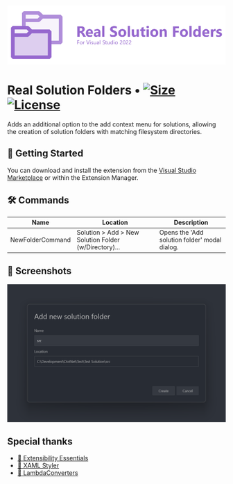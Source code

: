 ![Real Solution Folders Logo](/res/Logo.png?raw=true)

# Real Solution Folders • [![Size](https://img.shields.io/github/repo-size/Ch0pstix/VSExtensions.RealSolutionFolders?style=flat-square)](https://github.com/Ch0pstix/VSExtensions.RealSolutionFolders) [![License](https://img.shields.io/github/license/Ch0pstix/VSExtensions.RealSolutionFolders?style=flat-square)](https://github.com/Ch0pstix/VSExtensions.RealSolutionFolders/blob/master/LICENSE)

Adds an additional option to the add context menu for solutions, allowing the creation of solution folders with matching filesystem directories.

## 🚀 Getting Started

You can download and install the extension from the [Visual Studio Marketplace](https://marketplace.visualstudio.com/items?itemName=Ch0pstix.extRealSolutionFolders2022) or within the Extension Manager.

## 🛠️ Commands

|Name|Location|Description|
|----|--------|-----------|
|NewFolderCommand|Solution > Add > New Solution Folder (w/Directory)...|Opens the 'Add solution folder' modal dialog.|

## 📸 Screenshots

!['Add solution folder' modal dialog](/res/AddSolutionFolderDialog.png?raw=true)

## Special thanks

- [🔗 Extensibility Essentials](https://github.com/VsixCommunity/ExtensibilityEssentials)
- [🔗 XAML Styler](https://github.com/Xavalon/XamlStyler)
- [🔗 LambdaConverters](https://github.com/michael-damatov/lambda-converters)
